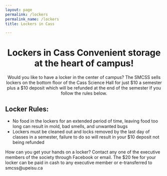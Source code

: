 ```yaml
---
layout: page
permalink: /lockers
permalink_name: /lockers
title: Lockers in Cass

---  
```

<h1 align="center">Lockers in Cass
Convenient storage at the heart of campus!</h1>

<p align="center">Would you like to have a locker in the center of campus? The SMCSS sells lockers on the bottom floor of the Cass Science Hall for just $10 a semester plus a $10 deposit which will be refunded at the end of the semester if you follow the rules below.</p>

<h2>Locker Rules:</h2>
<ul>
<li>No food in the lockers for an extended period of time, leaving food too long can result in mold, bad smells, and unwanted bugs
<li>Lockers must be cleaned out and locks removed by the last day of classes in a semester, failure to do so will result in your $10 deposit not being refunded
</ul>

<p align="centre">How can you get your hands on a locker? Contact any one of the executive members of the society through Facebook or email. The $20 fee for your locker can be paid in cash to any executive member or e-transferred to smcss@upeisu.ca</p>
